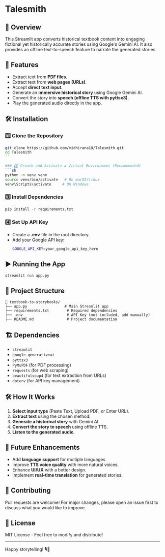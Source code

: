 # Talesmith

## 📜 Overview
This Streamlit app converts historical textbook content into engaging fictional yet historically accurate stories using Google's Gemini AI. It also provides an offline text-to-speech feature to narrate the generated stories.

## 🚀 Features
- Extract text from **PDF files**.
- Extract text from **web pages (URLs)**.
- Accept **direct text input**.
- Generate an **immersive historical story** using Google Gemini AI.
- Convert the story into **speech (offline TTS with pyttsx3)**.
- Play the generated audio directly in the app.

## 🛠️ Installation

### 1️⃣ Clone the Repository
```sh
git clone https://github.com/vidhirana10/Talesmith.git
cd Talesmith
``

### 2️⃣ Create and Activate a Virtual Environment (Recommended)
```sh
python -m venv venv
source venv/bin/activate   # On macOS/Linux
venv\Scripts\activate     # On Windows
```

### 3️⃣ Install Dependencies
```sh
pip install -r requirements.txt
```

### 4️⃣ Set Up API Key
- Create a **.env** file in the root directory.
- Add your Google API key:
  ```sh
  GOOGLE_API_KEY=your_google_api_key_here
  ```

## ▶️ Running the App
```sh
streamlit run app.py
```

## 📂 Project Structure
```
📂 textbook-to-storybooks/
├── app.py                 # Main Streamlit app
├── requirements.txt        # Required dependencies
├── .env                    # API Key (not included, add manually)
├── README.md               # Project documentation
```

## 🏗️ Dependencies
- `streamlit`
- `google-generativeai`
- `pyttsx3`
- `PyMuPDF` (for PDF processing)
- `requests` (for web scraping)
- `beautifulsoup4` (for text extraction from URLs)
- `dotenv` (for API key management)

## 🛠️ How It Works
1. **Select input type** (Paste Text, Upload PDF, or Enter URL).
2. **Extract text** using the chosen method.
3. **Generate a historical story** with Gemini AI.
4. **Convert the story to speech** using offline TTS.
5. **Listen to the generated audio**.

## 📌 Future Enhancements
- Add **language support** for multiple languages.
- Improve **TTS voice quality** with more natural voices.
- Enhance **UI/UX** with a better design.
- Implement **real-time translation** for generated stories.

## 🤝 Contributing
Pull requests are welcome! For major changes, please open an issue first to discuss what you would like to improve.

## 📜 License
MIT License - Feel free to modify and distribute!

---
Happy storytelling! 🎙️📖

